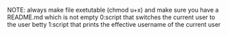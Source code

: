 NOTE:  always make file exetutable (chmod u+x) and make sure you have a README.md which is not empty
0:script that switches the current user to the user betty
1:script that prints the effective username of the current user
